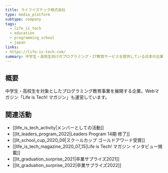 ```yaml
---
title: ライフイズテック株式会社
type: media_platform
subtype: company
tags:
  - life_is_tech
  - education
  - programming_school
  - japan
links:
- https://life-is-tech.com/
summary: 中学生・高校生向けのプログラミング・IT教育サービスを提供している日本の企業。プログラミングキャンプやスクールを運営している。
---
```

## 概要
中学生・高校生を対象としたプログラミング教育事業を展開する企業。Webマガジン「Life is Tech! マガジン」も運営しています。

## 関連活動
- [[life_is_tech_activity|メンバーとしての活動]]
- [[lit_leaders_program_2022|Leaders Program 14期 修了]]
- [[lit_school_cup_2020_09|スクールカップ ゴールドアワード受賞]]
- [[life_is_tech_magazine_2020_07_15|Life is Tech! マガジン インタビュー掲載]]
- [[lit_graduation_surprise_2021|卒業サプライズ2021]]
- [[lit_graduation_surprise_2022|卒業サプライズ2022]]
